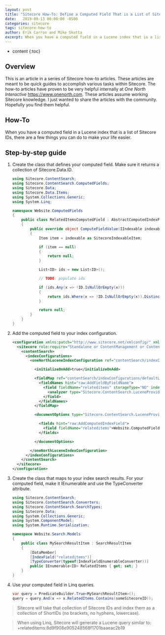 ```yaml
---
layout: post
title: "Sitecore How-To: Define a Computed Field That is a List of Sitecore IDs"
date:   2019-09-13 00:00:00 -0500
categories: sitecore
tags: sitecore-how-to
author: Erik Carron and Mike Skutta
excerpt: When you have a computed field in a Lucene index that is a list of Sitecore IDs, there are a few things you can do to make your life easier.
---
```


* content
{:toc}

## Overview

This is an article in a series of Sitecore how-to articles. These articles are meant to be quick guides to accomplish various tasks within Sitecore. The how-to articles have proven to be very helpful internally at *One North Interactive* https://www.onenorth.com.  These articles assume working Sitecore knowledge. I just wanted to share the articles with the community. Hopefully you find them helpful.

## How-To

When you have a computed field in a Lucene index that is a list of Sitecore IDs, there are a few things you can do to make your life easier. 

## Step-by-step guide

1. Create the class that defines your computed field. Make sure it returns a collection of Sitecore.Data.ID.

    ```c#
    using Sitecore.ContentSearch;
    using Sitecore.ContentSearch.ComputedFields;
    using Sitecore.Data;
    using Sitecore.Data.Items;
    using System.Collections.Generic;
    using System.Linq;
    
    namespace Website.ComputedFields
    {
        public class RelatedItemsComputedField : AbstractComputedIndexField
        {
            public override object ComputeFieldValue(IIndexable indexable)
            {
                Item item = indexable as SitecoreIndexableItem;
    
                if (item == null)
                {
                    return null;
                }
    
                List<ID> ids = new List<ID>();
    
                // TODO: populate ids
    
                if (ids.Any(x => !ID.IsNullOrEmpty(x)))
                {
                    return ids.Where(x => !ID.IsNullOrEmpty(x)).Distinct().ToList();
                }
    
                return null;
            }
        }
    }
    ```
1. Add the computed field to your index configuration.
    ```xml
    <configuration xmlns:patch="http://www.sitecore.net/xmlconfig/" xmlns:search="http://www.sitecore.net/xmlconfig/search/" xmlns:role="http://www.sitecore.net/xmlconfig/role/">
      <sitecore role:require="Standalone or ContentManagement or ContentDelivery" search:require="lucene">
        <contentSearch>
          <indexConfigurations>
            <oneNorthLuceneIndexConfiguration ref="contentSearch/indexConfigurations/defaultLuceneIndexConfiguration">
    
              <initializeOnAdd>true</initializeOnAdd>
    
              <fieldMap ref="contentSearch/indexConfigurations/defaultLuceneIndexConfiguration/fieldMap">
                <fieldNames hint="raw:AddFieldByFieldName">
                  <field fieldName="relateditems" storageType="NO" indexType="TOKENIZED" vectorType="NO" boost="1f" type="System.String" settingType="Sitecore.ContentSearch.LuceneProvider.LuceneSearchFieldConfiguration, Sitecore.ContentSearch.LuceneProvider" >
                    <analyzer type="Sitecore.ContentSearch.LuceneProvider.Analyzers.LowerCaseKeywordAnalyzer, Sitecore.ContentSearch.LuceneProvider" />
                  </field>
                </fieldNames>
              </fieldMap>
    
              <documentOptions type="Sitecore.ContentSearch.LuceneProvider.LuceneDocumentBuilderOptions, Sitecore.ContentSearch.LuceneProvider">
    
                <fields hint="raw:AddComputedIndexField">
                  <field fieldName="relateditems">Website.ComputedFields.RelatedItemsComputedField, Website</field>
                </fields>
    
              </documentOptions>
    
            </oneNorthLuceneIndexConfiguration>
          </indexConfigurations>
        </contentSearch>
      </sitecore>
    </configuration>
    ```
1. Create the class that maps to your index search results. For your computed field, make it IEnumerable<ID> and use the TypeConverter attribute.
    ```c#
    using Sitecore.ContentSearch;
    using Sitecore.ContentSearch.Converters;
    using Sitecore.ContentSearch.SearchTypes;
    using Sitecore.Data;
    using System.Collections.Generic;
    using System.ComponentModel;
    using System.Runtime.Serialization;
    
    namespace Website.Search.Models
    {
        public class MySearchResultItem : SearchResultItem
        {
            [DataMember]
            [IndexField("relateditems")]
            [TypeConverter(typeof(IndexFieldEnumerableConverter))]
            public IEnumerable<ID> RelatedItems { get; set; }
        }
    }
    ```
1. Use your computed field in Linq queries.
    ```c#
    var query = PredicateBuilder.True<MySearchResultItem>();
    query = query.And(x => x.RelatedItems.Contains(someSitecoreID));
    ```
> Sitecore will take that collection of Sitecore IDs and index them as a collection of ShortIDs (no brackets, no hyphens, lowercase).

> When using Linq, Sitecore will generate a Lucene query similar to: +relateditems:8d9f908e905248568f1701baaeac2b19